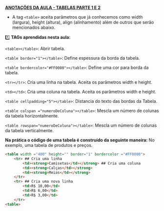 <u>**ANOTAÇÕES DA  AULA - TABELAS PARTE 1 E 2**</u>

* A tag ``<table>`` aceita parâmetros que já conhecemos como width (largura), height (altura), align (alinhamento) além de outros que serão mencionados abaixo.

:asterisk: **TAGs aprendidas nesta aula:**

``<table></table>``: Abrir tabela.

``<table border="1"></table>``: Define espessura da borda da tabela.

``<table bordercolor="#FF0000"></table>``: Define uma cor para borda da tabela.

``<tr></tr>``: Cria uma linha na  tabela. Aceita os parâmetros width e height.

``<td></td>``: Cria uma coluna na  tabela. Aceita os parâmetros width e height.

`<table cellpadding="5"></table>`: Distancia do texto das bordas da Tabela.

`<table colspan ="numeroDeColuna"></table>`: Mescla um número de colunas da tabela horizontalmente.

`<table rowspan="numeroDeColuna"></table>`: Mescla um número de colunas da tabela verticalmente.

**Na prática o código de uma tabela é construído da seguinte maneira:** No exemplo, uma tabela de produtos e preços.

```html
<table width ="400" height="" border="1" bordercolor ="#FF0000">
	<tr> ## Cria uma linha
		<td><strong>Camisetas</td></strong> ## Cria uma coluna
		<td><strong>Calças</td></strong>
		<td><strong>Meias</td></strong>
	</tr>
	<tr> ## Cria uma nova linha
    	<td>R$ 10,00</td>
    	<td>R$ 6,00</td>
    	<td>R$ 3,00</td>
	</tr>
<table>	
```
